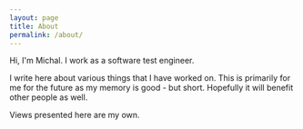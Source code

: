 ```yaml
---
layout: page
title: About
permalink: /about/
---
```

Hi, I'm Michal. I work as a software test engineer.

I write here about various things that I have worked on.
This is primarily for me for the future as my memory is good - but short.
Hopefully it will benefit other people as well.

Views presented here are my own.
